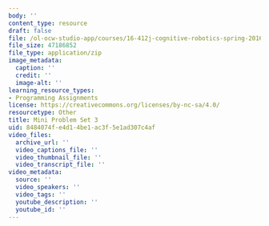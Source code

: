 ```yaml
---
body: ''
content_type: resource
draft: false
file: /ol-ocw-studio-app/courses/16-412j-cognitive-robotics-spring-2016/visual_classification_through_deep_learning.zip
file_size: 47186852
file_type: application/zip
image_metadata:
  caption: ''
  credit: ''
  image-alt: ''
learning_resource_types:
- Programming Assignments
license: https://creativecommons.org/licenses/by-nc-sa/4.0/
resourcetype: Other
title: Mini Problem Set 3
uid: 8484074f-e4d1-4be1-ac3f-5e1ad307c4af
video_files:
  archive_url: ''
  video_captions_file: ''
  video_thumbnail_file: ''
  video_transcript_file: ''
video_metadata:
  source: ''
  video_speakers: ''
  video_tags: ''
  youtube_description: ''
  youtube_id: ''
---
```

